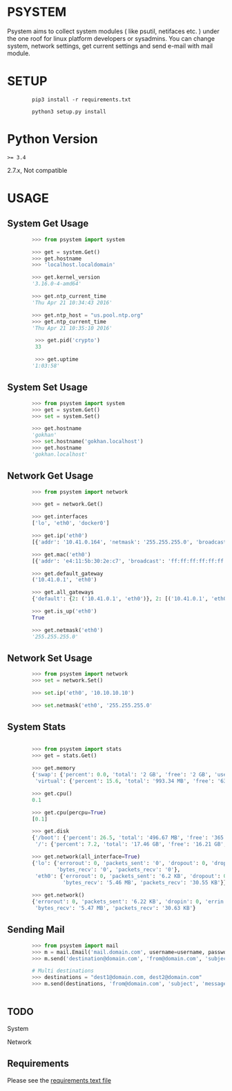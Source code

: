 # PSYSTEM

Psystem aims to collect system modules ( like psutil, netifaces etc. ) under the one roof 
for linux platform developers or sysadmins. You can change system, network settings, 
get current settings and send e-mail with mail module.

# SETUP

```
        pip3 install -r requirements.txt

        python3 setup.py install
```

# Python Version

```
>= 3.4

```
2.7.x, Not compatible

# USAGE

## System Get Usage

```python
        >>> from psystem import system

        >>> get = system.Get()
        >>> get.hostname
        >>> 'localhost.localdomain'

        >>> get.kernel_version
        '3.16.0-4-amd64'

        >>> get.ntp_current_time
        'Thu Apr 21 10:34:43 2016'

        >>> get.ntp_host = "us.pool.ntp.org"
        >>> get.ntp_current_time
        'Thu Apr 21 10:35:10 2016'

         >>> get.pid('crypto')
         33

         >>> get.uptime
        '1:03:58'

```

## System Set Usage

```python
        >>> from psystem import system
        >>> get = system.Get()
        >>> set = system.Set()

        >>> get.hostname
        'gokhan'
        >>> set.hostname('gokhan.localhost')
        >>> get.hostname
        'gokhan.localhost'


```

## Network Get Usage

```python
        >>> from psystem import network

        >>> get = network.Get()

        >>> get.interfaces
        ['lo', 'eth0', 'docker0']

        >>> get.ip('eth0')
        [{'addr': '10.41.0.164', 'netmask': '255.255.255.0', 'broadcast': '10.41.0.255'}]

        >>> get.mac('eth0')
        [{'addr': 'e4:11:5b:30:2e:c7', 'broadcast': 'ff:ff:ff:ff:ff:ff'}]

        >>> get.default_gateway
        ('10.41.0.1', 'eth0')

        >>> get.all_gateways
        {'default': {2: ('10.41.0.1', 'eth0')}, 2: [('10.41.0.1', 'eth0', True)]}

        >>> get.is_up('eth0')
        True

        >>> get.netmask('eth0')
        '255.255.255.0'
```

## Network Set Usage

```python
        >>> from psystem import network
        >>> set = network.Set()

        >>> set.ip('eth0', '10.10.10.10')

        >>> set.netmask('eth0', '255.255.255.0'
```

## System Stats

```python

        >>> from psystem import stats
        >>> get = stats.Get()
        
        >>> get.memory
        {'swap': {'percent': 0.0, 'total': '2 GB', 'free': '2 GB', 'used': '0'}, 
         'virtual': {'percent': 15.6, 'total': '993.34 MB', 'free': '631.95 MB', 'used': '361.39 MB'}}

        >>> get.cpu()
        0.1

        >>> get.cpu(percpu=True)
        [0.1]

        >>> get.disk
        {'/boot': {'percent': 26.5, 'total': '496.67 MB', 'free': '365.29 MB', 'used': '131.38 MB'}, 
         '/': {'percent': 7.2, 'total': '17.46 GB', 'free': '16.21 GB', 'used': '1.25 GB'}}

        >>> get.network(all_interface=True)
        {'lo': {'errorout': 0, 'packets_sent': '0', 'dropout': 0, 'dropin': 0, 'errin': 0, 'bytes_send': '0',
                'bytes_recv': '0', 'packets_recv': '0'},
         'eth0': {'errorout': 0, 'packets_sent': '6.2 KB', 'dropout': 0, 'dropin': 0, 'errin': 0, 'bytes_send': '683.88 KB',
                  'bytes_recv': '5.46 MB', 'packets_recv': '30.55 KB'}}
        
        >>> get.network()
        {'errorout': 0, 'packets_sent': '6.22 KB', 'dropin': 0, 'errin': 0, 'dropout': 0, 'bytes_sent': '686.43 KB',
         'bytes_recv': '5.47 MB', 'packets_recv': '30.63 KB'}


```

## Sending Mail
```python
        >>> from psystem import mail
        >>> m = mail.Email('mail.domain.com', username=username, password=password, port=587)
        >>> m.send('destination@domain.com', 'from@domain.com', 'subject', 'message')

        # Multi destinations
        >>> destinations = "dest1@domain.com, dest2@domain.com"
        >>> m.send(destinations, 'from@domain.com', 'subject', 'message')
        
```

## TODO

System

Network

## Requirements

Please see the [requirements text file](requirements.txt)

